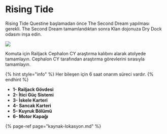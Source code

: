 # Rising Tide

Rising Tide Questine başlamadan önce The Second Dream yapılması gerekli. The Second Dream tamamlandıktan sonra Klan dojonuza Dry Dock odasını inşa edin. 

![](https://n9e5v4d8.ssl.hwcdn.net/uploads/6a9b5ce952f641771bc428df47ae88b9.jpg)

Komuta için Railjack Cephalon CY araştırma kalıbını alarak atolyede tamamlayın. Cephalon CY tarafından araştırma görevlerini sırasıyla tamamlayın.

{% hint style="info" %}
Her bileşen için 6 saat onarım süreci vardır.
{% endhint %}

* **1- Railjack Gövdesi**
* **2- İtici Güç Sistemi**
* **3- İskele Karteri**
* **4- Sancak Karteri**
* **5- Kuyruk Bölümü**
* **6- Motor Kapağı**

{% page-ref page="kaynak-lokasyon.md" %}



